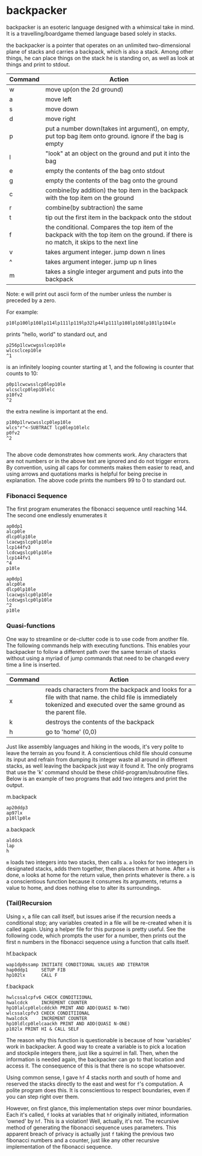 # backpacker

backpacker is an esoteric language designed with a whimsical take in mind. It is a travelling/boardgame themed language based solely in stacks.

the backpacker is a pointer that operates on an unlimited two-dimensional plane of stacks and carries a backpack, which is also a stack. Among other things, he can place things on the stack he is standing on, as well as look at things and print to stdout. 

|Command|Action|
|---|---|
|w|move up(on the 2d ground)|
|a|move left|
|s|move down|
|d|move right|
|p|put a number down(takes int argument), on empty, put top bag item onto ground. ignore if the bag is empty|
|l|"look" at an object on the ground and put it into the bag|
|e|empty the contents of the bag onto stdout|
|g|empty the contents of the bag onto the ground|
|c|combine(by addition) the top item in the backpack with the top item on the ground|
|r|combine(by subtraction) the same|
|t|tip out the first item in the backpack onto the stdout|
|f|the conditional. Compares the top item of the backpack with the top item on the ground. if there is no match, it skips to the next line|
|v| takes argument integer. jump down n lines|
|^| takes argument integer. jump up n lines|
|m| takes a single integer argument and puts into the backpack|



Note: e will print out ascii form of the number unless the number is preceded by a zero.

For example:

```
p10lp100lp108lp114lp111lp119lp32lp44lp111lp108lp108lp101lp104le
```
prints "hello, world" to standard out, and

```
p256p1lcwcwgsslcep10le
wlcsclcep10le
^1
```
is an infinitely looping counter starting at 1, and the following is counter that counts to 10:
```
p0p1lcwcwsslcp0lep10le
wlcsclcp0lep10lelc
p10fv2
^2

```
the extra newline is important at the end.

```
p100p1lrwcwsslcp0lep10le
wlcs"r"<-SUBTRACT lcp0lep10lelc
p0fv2
^2
    
```
The above code demonstrates how comments work. Any characters that are not numbers or in the above text are ignored and do not trigger errors. By convention, using all caps for comments makes them easier to read, and using arrows and quotations marks is helpful for being precise in explanation. The above code prints the numbers 99 to 0 to standard out.

### Fibonacci Sequence

The first program enumerates the fibonacci sequence until reaching 144. The second one endlessly enumerates it

```
ap0dp1
alcp0le
dlcp0lp10le
lcacwgslcp0lp10le
lcp144fv3
lcdcwgslcp0lp10le
lcp144fv1
^4
p10le
```
```
ap0dp1
alcp0le
dlcp0lp10le
lcacwgslcp0lp10le
lcdcwgslcp0lp10le
^2
p10le
```

### Quasi-functions

One way to streamline or de-clutter code is to use code from another file. The following commands help with executing functions. This enables your backpacker to follow a different path over the same terrain of stacks without using a myriad of jump commands that need to be changed every time a line is inserted.

|Command|Action|
|---|---|
|x| reads characters from the backpack and looks for a file with that name. the child file is immediately tokenized and executed over the same ground as the parent file.|
|k| destroys the contents of the backpack|
|h| go to 'home' (0,0)|

Just like assembly languages and hiking in the woods, it's very polite to leave the terrain as you found it. A conscientious child file should consume its input and refrain from dumping its integer waste all around in different stacks, as well leaving the backpack just way it found it. The only programs that use the 'k' command should be these child-program/subroutine files. Below is an example of two programs that add two integers and print the output.

m.backpack
```
ap20ddp3
ap97lx
p10llp0le
```
a.backpack
```
alddck
lap
h
```


```m``` loads two integers into two stacks, then calls ```a```. ```a``` looks for two integers in designated stacks, adds them together, then places them at home. After ```a``` is done, ```m``` looks at home for the return value, then prints whatever is there. ```a``` is a conscientious function because it consumes its arguments, returns a value to home, and does nothing else to alter its surroundings.

### (Tail)Recursion

Using ```x```, a file can call itself, but issues arise if the recursion needs a conditional stop; any variables created in a file will be re-created when it is called again. Using a helper file for this purpose is pretty useful. See the following code, which prompts the user for a number, then prints out the first n numbers in the fibonacci sequence using a function that calls itself.

hf.backpack
```
wap1dp0ssamp INITIATE CONDITIONAL VALUES AND ITERATOR
hap0ddp1     SETUP FIB
hp102lx      CALL F
```
f.backpack
```
hwlcssalcpfv6 CHECK CONDITIIONAL
hwalcdck     INCREMENT COUNTER
hp10lalcp0lelcddckh PRINT AND ADD(QUASI N-TWO)
wlcssalcpfv3 CHECK CONDITIIONAL
hwalcdck     INCREMENT COUNTER
hp10ldlcp0lelcaackh PRINT AND ADD(QUASI N-ONE)
p102lx PRINT HI & CALL SELF

```

The reason why this function is questionable is because of how 'variables' work in backpacker. A good way to create a variable is to pick a location and stockpile integers there, just like a squirrel in fall. Then, when the information is needed again, the backpacker can go to that location and access it. The consequence of this is that there is no scope whatsoever.

Using common sense, I gave ```hf``` 4 stacks north and south of home and reserved the stacks directly to the east and west for ```f```'s computation. A polite program does this. It is conscientious to respect boundaries, even if you can step right over them.

However, on first glance, this implementation steps over minor boundaries. Each it's called, ```f``` looks at variables that ```hf```  originally initiated, information 'owned' by ```hf```. This is a violation! Well, actually, it's not. The recursive method of generating the fibonacci sequence uses parameters. This apparent breach of privacy is actually just ```f``` taking the previous two fibonacci numbers and a counter, just like any other recursive implementation of the fibonacci sequence.
